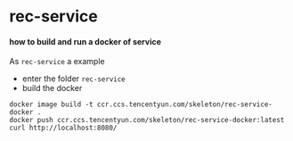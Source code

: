 # rec-service

####  how to build and run a docker of service
As `rec-service` a example
- enter the folder `rec-service`
- build the docker
```
docker image build -t ccr.ccs.tencentyun.com/skeleton/rec-service-docker .
docker push ccr.ccs.tencentyun.com/skeleton/rec-service-docker:latest
curl http://localhost:8080/
```
